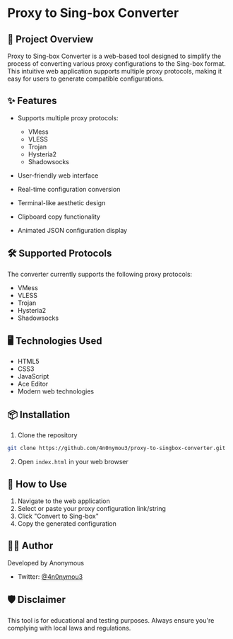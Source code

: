 # Proxy to Sing-box Converter

## 🚀 Project Overview

Proxy to Sing-box Converter is a web-based tool designed to simplify the process of converting various proxy configurations to the Sing-box format. This intuitive web application supports multiple proxy protocols, making it easy for users to generate compatible configurations.

## ✨ Features

- Supports multiple proxy protocols:
  - VMess
  - VLESS
  - Trojan
  - Hysteria2
  - Shadowsocks

- User-friendly web interface
- Real-time configuration conversion
- Terminal-like aesthetic design
- Clipboard copy functionality
- Animated JSON configuration display

## 🛠️ Supported Protocols

The converter currently supports the following proxy protocols:
- VMess
- VLESS
- Trojan
- Hysteria2
- Shadowsocks

## 🖥️ Technologies Used

- HTML5
- CSS3
- JavaScript
- Ace Editor
- Modern web technologies

## 📦 Installation

1. Clone the repository
```bash
git clone https://github.com/4n0nymou3/proxy-to-singbox-converter.git
```

2. Open `index.html` in your web browser

## 🚀 How to Use

1. Navigate to the web application
2. Select or paste your proxy configuration link/string
3. Click "Convert to Sing-box"
4. Copy the generated configuration

## 👨‍💻 Author

Developed by Anonymous
- Twitter: [@4n0nymou3](https://x.com/4n0nymou3)

## 🛡️ Disclaimer

This tool is for educational and testing purposes. Always ensure you're complying with local laws and regulations.